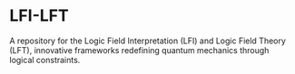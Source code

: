 # LFI-LFT
A repository for the Logic Field Interpretation (LFI) and Logic Field Theory (LFT), innovative frameworks redefining quantum mechanics through logical constraints.
